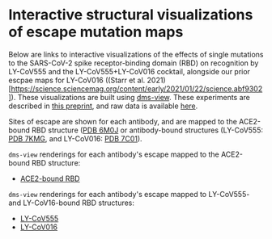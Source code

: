 # Interactive structural visualizations of escape mutation maps

Below are links to interactive visualizations of the effects of single mutations to the SARS-CoV-2 spike receptor-binding domain (RBD) on recognition by LY-CoV555 and the LY-CoV555+LY-CoV016 cocktail, alongside our prior escpae maps for LY-CoV016 ((Starr et al. 2021)[https://science.sciencemag.org/content/early/2021/01/22/science.abf9302]). These visualizations are built using [dms-view](https://dms-view.github.io/docs/). These experiments are described in [this preprint](), and raw data is available [here](https://github.com/jbloomlab/SARS-CoV-2-RBD_MAP_LY-CoV555/blob/main/results/supp_data/LY_cocktail_raw_data.csv).

Sites of escape are shown for each antibody, and are mapped to the ACE2-bound RBD structure ([PDB 6M0J](https://www.rcsb.org/structure/6M0J) or antibody-bound structures (LY-CoV555: [PDB 7KMG](https://www.rcsb.org/structure/7KMG), and LY-CoV016: [PDB 7C01](https://www.rcsb.org/structure/7C01)).

`dms-view` renderings for each antibody's escape mapped to the ACE2-bound RBD structure:
 - <a href="https://dms-view.github.io/?markdown-url=https%3A%2F%2Fraw.githubusercontent.com%2Fjbloomlab%2FSARS-CoV-2-RBD_MAP_LY-CoV555%2Fmain%2Fdata%2Fdms-view_metadata.md&pdb-url=https%3A%2F%2Fraw.githubusercontent.com%2Fjbloomlab%2FSARS-CoV-2-RBD_MAP_LY-CoV555%2Fmain%2Fdata%2Fpdbs%2F6M0J.pdb&data-url=https%3A%2F%2Fraw.githubusercontent.com%2Fjbloomlab%2FSARS-CoV-2-RBD_MAP_LY-CoV555%2Fmain%2Fresults%2Fsupp_data%2FLY_cocktail_6m0j_dms-view_data.csv&condition=LY-CoV555&site_metric=site_total+escape&mutation_metric=mut_escape+color+ACE2+bind&selected_sites=405%2C406%2C417%2C420%2C421%2C452%2C455%2C456%2C460%2C472%2C473%2C475%2C476%2C483%2C484%2C485%2C486%2C487%2C489%2C490%2C493%2C494%2C504&protein-data-color=&protein-other-color=pink" target="_blank">ACE2-bound RBD</a> 

`dms-view` renderings for each antibody's escape mapped to LY-CoV555- and LY-CoV16-bound RBD structures:
 - <a href="https://dms-view.github.io/?markdown-url=https%3A%2F%2Fraw.githubusercontent.com%2Fjbloomlab%2FSARS-CoV-2-RBD_MAP_LY-CoV555%2Fmain%2Fdata%2Fdms-view_metadata.md&pdb-url=https%3A%2F%2Fraw.githubusercontent.com%2Fjbloomlab%2FSARS-CoV-2-RBD_MAP_LY-CoV555%2Fmain%2Fdata%2Fpdbs%2F7kmg_single.pdb&data-url=https%3A%2F%2Fraw.githubusercontent.com%2Fjbloomlab%2FSARS-CoV-2-RBD_MAP_LY-CoV555%2Fmain%2Fresults%2Fsupp_data%2FLY_cocktail_7kmg_dms-view_data.csv&condition=LY-CoV555&site_metric=site_total+escape&mutation_metric=mut_escape+color+ACE2+bind&selected_sites=452%2C472%2C483%2C484%2C485%2C486%2C490%2C493%2C494&protein-data-color=&protein-other-color=indigo" target="_blank">LY-CoV555</a> 
 - <a href="https://dms-view.github.io/?markdown-url=https%3A%2F%2Fraw.githubusercontent.com%2Fjbloomlab%2FSARS-CoV-2-RBD_MAP_LY-CoV555%2Fmain%2Fdata%2Fdms-view_metadata.md&pdb-url=https%3A%2F%2Fraw.githubusercontent.com%2Fjbloomlab%2FSARS-CoV-2-RBD_MAP_LY-CoV555%2Fmain%2Fdata%2Fpdbs%2F7c01_single.pdb&data-url=https%3A%2F%2Fraw.githubusercontent.com%2Fjbloomlab%2FSARS-CoV-2-RBD_MAP_LY-CoV555%2Fmain%2Fresults%2Fsupp_data%2FLY_cocktail_7c01_dms-view_data.csv&condition=LY-CoV016&site_metric=site_total+escape&mutation_metric=mut_escape+color+ACE2+bind&selected_sites=405%2C417%2C420%2C421%2C455%2C456%2C460%2C472%2C473%2C475%2C476%2C486%2C487%2C489%2C504&protein-data-color=&protein-other-color=indigo" target="_blank">LY-CoV016</a> 
 
